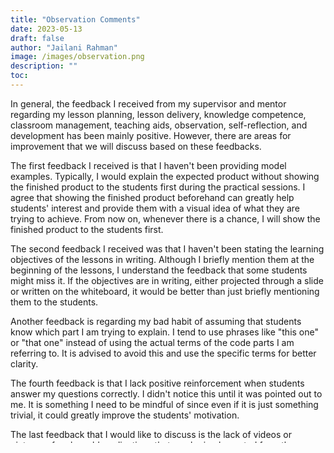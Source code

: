 ```yaml
---
title: "Observation Comments"
date: 2023-05-13
draft: false
author: "Jailani Rahman"
image: /images/observation.png
description: ""
toc:
---
```


In general, the feedback I received from my supervisor and mentor regarding my lesson planning, lesson delivery, knowledge competence, classroom management, teaching aids, observation, self-reflection, and development has been mainly positive. However, there are areas for improvement that we will discuss based on these feedbacks.

The first feedback I received is that I haven't been providing model examples. Typically, I would explain the expected product without showing the finished product to the students first during the practical sessions. I agree that showing the finished product beforehand can greatly help students' interest and provide them with a visual idea of what they are trying to achieve. From now on, whenever there is a chance, I will show the finished product to the students first.

The second feedback I received was that I haven't been stating the learning objectives of the lessons in writing. Although I briefly mention them at the beginning of the lessons, I understand the feedback that some students might miss it. If the objectives are in writing, either projected through a slide or written on the whiteboard, it would be better than just briefly mentioning them to the students.

Another feedback is regarding my bad habit of assuming that students know which part I am trying to explain. I tend to use phrases like "this one" or "that one" instead of using the actual terms of the code parts I am referring to. It is advised to avoid this and use the specific terms for better clarity.

The fourth feedback is that I lack positive reinforcement when students answer my questions correctly. I didn't notice this until it was pointed out to me. It is something I need to be mindful of since even if it is just something trivial, it could greatly improve the students' motivation.

The last feedback that I would like to discuss is the lack of videos or pictures of real-world applications that can be implemented from the concepts we learn. Referring to the first feedback, I could have used this approach if there were no model examples that could be run and shown to the students.

From these five feedbacks, it is apparent that there are still a lot of improvements that can be done to my teaching, even with my 9 years of teaching experience. These could have gone unnoticed if they were not observed by others. That means as a teacher, having my lessons observed is important if I want to improve my teaching. I must have the right mindset as well.
